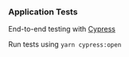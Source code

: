 ### Application Tests

End-to-end testing with [Cypress](https://github.com/cypress-io/cypress)

Run tests using `yarn cypress:open`